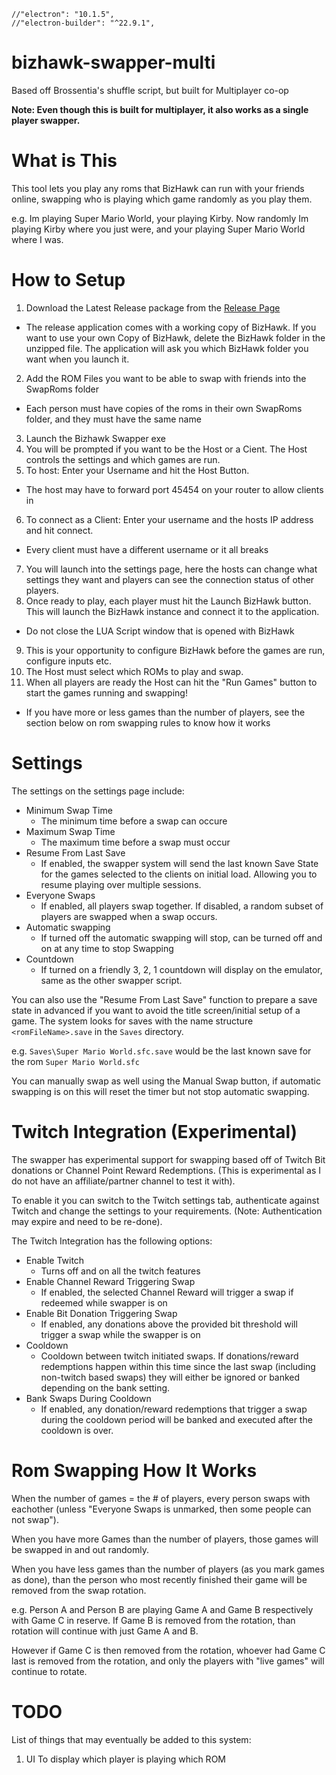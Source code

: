 
    //"electron": "10.1.5",
    //"electron-builder": "^22.9.1",
    
# bizhawk-swapper-multi

Based off Brossentia's shuffle script, but built for Multiplayer co-op

**Note: Even though this is built for multiplayer, it also works as a single player swapper.**

# What is This

This tool lets you play any roms that BizHawk can run with your friends online, swapping who is playing which game randomly as you play them.

e.g. Im playing Super Mario World, your playing Kirby. Now randomly Im playing Kirby where you just were, and your playing Super Mario World where I was.

# How to Setup

1. Download the Latest Release package from the [Release Page](https://github.com/LtSquigs/bizhawk-swapper-multi/releases)
  - The release application comes with a working copy of BizHawk. If you want to use your own Copy of BizHawk, delete the BizHawk folder in the unzipped file. The application will ask you which BizHawk folder you want when you launch it.
2. Add the ROM Files you want to be able to swap with friends into the SwapRoms folder
  - Each person must have copies of the roms in their own SwapRoms folder, and they must have the same name
3. Launch the Bizhawk Swapper exe
4. You will be prompted if you want to be the Host or a Cient. The Host controls the settings and which games are run.
5. To host: Enter your Username and hit the Host Button.
  - The host may have to forward port 45454 on your router to allow clients in
6. To connect as a Client: Enter your username and the hosts IP address and hit connect.
  - Every client must have a different username or it all breaks
7. You will launch into the settings page, here the hosts can change what settings they want and players can see the connection status of other players.
8. Once ready to play, each player must hit the Launch BizHawk button. This will launch the BizHawk instance and connect it to the application.
  - Do not close the LUA Script window that is opened with BizHawk
9. This is your opportunity to configure BizHawk before the games are run, configure inputs etc.
10. The Host must select which ROMs to play and swap.
11. When all players are ready  the Host can hit the "Run Games" button to start the games running and swapping!
  - If you have more or less games than the number of players, see the section below on rom swapping rules to know how it works

# Settings

The settings on the settings page include:

- Minimum Swap Time
  - The minimum time before a swap can occure
- Maximum Swap Time
  - The maximum time before a swap must occur
- Resume From Last Save
  - If enabled, the swapper system will send the last known Save State for the games selected to the clients on initial load. Allowing you to resume playing over multiple sessions.
- Everyone Swaps
  - If enabled, all players swap together. If disabled, a random subset of players are swapped when a swap occurs.
- Automatic swapping
  - If turned off the automatic swapping will stop, can be turned off and on at any time to stop Swapping
- Countdown
  - If turned on a friendly 3, 2, 1 countdown will display on the emulator, same as the other swapper script.

You can also use the "Resume From Last Save" function to prepare a save state in advanced if you want to avoid the title screen/initial setup of a game.
The system looks for saves with the name structure `<romFileName>.save` in the `Saves` directory.

e.g. `Saves\Super Mario World.sfc.save` would be the last known save for the rom `Super Mario World.sfc`

You can manually swap as well using the Manual Swap button, if automatic swapping is on this will reset the timer but not stop automatic swapping.

# Twitch Integration (Experimental)

The swapper has experimental support for swapping based off of Twitch Bit donations or Channel Point Reward Redemptions. (This is experimental as I do not have an affiliate/partner channel to test it with).

To enable it you can switch to the Twitch settings tab, authenticate against Twitch and change the settings to your requirements. (Note: Authentication may expire and need to be re-done).

The Twitch Integration has the following options:

- Enable Twitch
  - Turns off and on all the twitch features
- Enable Channel Reward Triggering Swap
  - If enabled, the selected Channel Reward will trigger a swap if redeemed while swapper is on
- Enable Bit Donation Triggering Swap
  - If enabled, any donations above the provided bit threshold will trigger a swap while the swapper is on
- Cooldown
  - Cooldown between twitch initiated swaps. If donations/reward redemptions happen within this time since the last swap (including non-twitch based swaps) they will either be ignored or banked depending on the bank setting. 
- Bank Swaps During Cooldown
  - If enabled, any donation/reward redemptions that trigger a swap during the cooldown period will be banked and executed after the cooldown is over.

# Rom Swapping How It Works

When the number of games = the # of players, every person swaps with eachother (unless "Everyone Swaps is unmarked, then some people can not swap").

When you have more Games than the number of players, those games will be swapped in and out randomly.

When you have less games than the number of players (as you mark games as done), than the person who most recently finished their game will be removed from the swap rotation.

e.g. Person A and Person B are playing Game A and Game B respectively with Game C in reserve. If Game B is removed from the rotation, than rotation will continue with just Game A and B.

However if Game C is then removed from the rotation, whoever had Game C last is removed from the rotation, and only the players with "live games" will continue to rotate.

# TODO

List of things that may eventually be added to this system:

1. UI To display which player is playing which ROM

